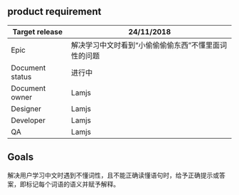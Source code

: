 ## product requirement


| Target release | 24/11/2018 | 
| ------ | ------ |
| Epic | 解决学习中文时看到“小偷偷偷偷东西”不懂里面词性的问题 |
| Document status | 进行中 |
| Document owner | Lamjs |
| Designer | Lamjs |
| Developer | Lamjs |
| QA | Lamjs |


## Goals
   解决用户学习中文时遇到不懂词性，且不能正确读懂语句时，给予正确提示或答案，即标记每个词语的语义并赋予解释。
